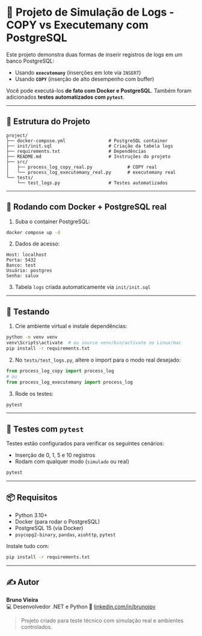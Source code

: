 # 📄 Projeto de Simulação de Logs - COPY vs Executemany com PostgreSQL

Este projeto demonstra duas formas de inserir registros de logs em um banco PostgreSQL:

- Usando **`executemany`** (inserções em lote via `INSERT`)
- Usando **`COPY`** (inserção de alto desempenho com buffer)

Você pode executá-los **de fato com Docker e PostgreSQL**. Também foram adicionados **testes automatizados com `pytest`**.

---

## 📁 Estrutura do Projeto

```
project/
├── docker-compose.yml                # PostgreSQL container
├── init/init.sql                     # Criação da tabela logs
├── requirements.txt                  # Dependências
├── README.md                         # Instruções do projeto
├── src/
│   ├── process_log_copy_real.py             # COPY real
│   └── process_log_executemany_real.py      # executemany real
└── tests/
    └── test_logs.py                  # Testes automatizados
```

---

## 🐳 Rodando com Docker + PostgreSQL real

1. Suba o container PostgreSQL:
```bash
docker compose up -d
```

2. Dados de acesso:
```
Host: localhost
Porta: 5432
Banco: test
Usuário: postgres
Senha: salux
```

3. Tabela `logs` criada automaticamente via `init/init.sql`

---

## 🧪 Testando

1. Crie ambiente virtual e instale dependências:
```bash
python -m venv venv
venv\Scripts\activate  # ou source venv/bin/activate no Linux/mac
pip install -r requirements.txt
```

2. No `tests/test_logs.py`, altere o import para o modo real desejado:
```python
from process_log_copy import process_log
# ou
from process_log_executemany import process_log
```

3. Rode os testes:
```bash
pytest
```

---

## 🧪 Testes com `pytest`

Testes estão configurados para verificar os seguintes cenários:
- Inserção de 0, 1, 5 e 10 registros
- Rodam com qualquer modo (`simulado` ou real)

```bash
pytest
```

---

## 📦 Requisitos

- Python 3.10+
- Docker (para rodar o PostgreSQL)
- PostgreSQL 15 (via Docker)
- `psycopg2-binary`, `pandas`, `aiohttp`, `pytest`

Instale tudo com:
```bash
pip install -r requirements.txt
```

---

## ✍️ Autor

**Bruno Vieira**  
💻 Desenvolvedor .NET e Python 
🔗 [linkedin.com/in/brunojpv](https://www.linkedin.com/in/brunojpv)

> Projeto criado para teste técnico com simulação real e ambientes controlados.
